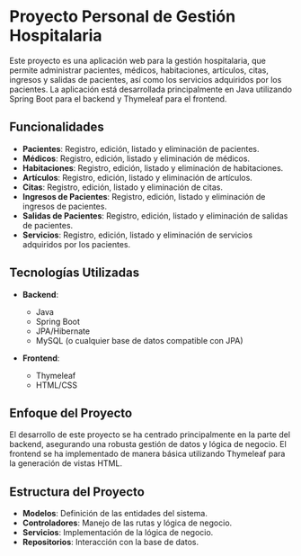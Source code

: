 # Proyecto Personal de Gestión Hospitalaria

Este proyecto es una aplicación web para la gestión hospitalaria, que permite administrar pacientes, médicos, habitaciones, artículos, citas, ingresos y salidas de pacientes, 
así como los servicios adquiridos por los pacientes. La aplicación está desarrollada principalmente en Java utilizando Spring Boot para el backend y Thymeleaf para el frontend.

## Funcionalidades

- **Pacientes**: Registro, edición, listado y eliminación de pacientes.
- **Médicos**: Registro, edición, listado y eliminación de médicos.
- **Habitaciones**: Registro, edición, listado y eliminación de habitaciones.
- **Artículos**: Registro, edición, listado y eliminación de artículos.
- **Citas**: Registro, edición, listado y eliminación de citas.
- **Ingresos de Pacientes**: Registro, edición, listado y eliminación de ingresos de pacientes.
- **Salidas de Pacientes**: Registro, edición, listado y eliminación de salidas de pacientes.
- **Servicios**: Registro, edición, listado y eliminación de servicios adquiridos por los pacientes.

## Tecnologías Utilizadas

- **Backend**: 
  - Java
  - Spring Boot
  - JPA/Hibernate
  - MySQL (o cualquier base de datos compatible con JPA)
  
- **Frontend**:
  - Thymeleaf
  - HTML/CSS

## Enfoque del Proyecto

El desarrollo de este proyecto se ha centrado principalmente en la parte del backend, asegurando una robusta gestión de datos y lógica de negocio. El frontend se ha implementado de manera básica utilizando 
Thymeleaf para la generación de vistas HTML.

## Estructura del Proyecto

- **Modelos**: Definición de las entidades del sistema.
- **Controladores**: Manejo de las rutas y lógica de negocio.
- **Servicios**: Implementación de la lógica de negocio.
- **Repositorios**: Interacción con la base de datos.
